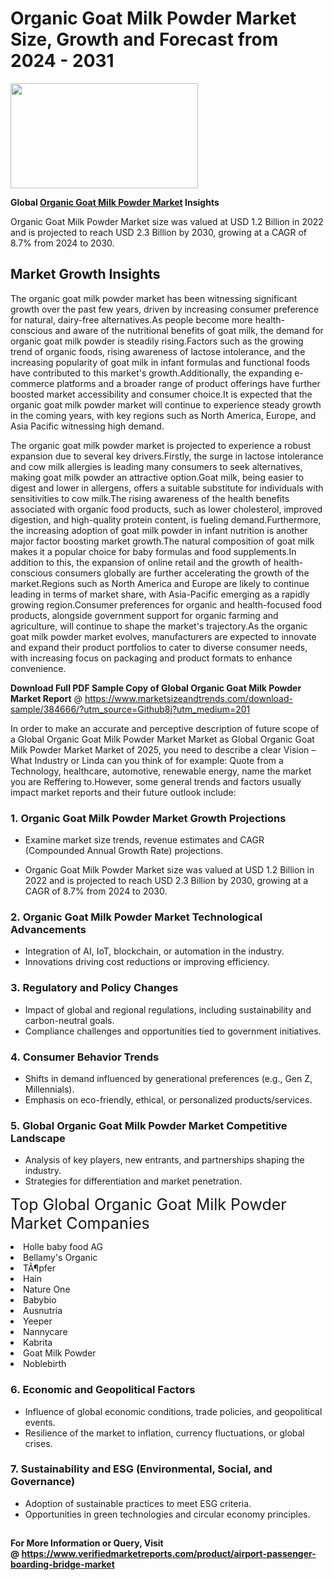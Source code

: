 <H1>Organic Goat Milk Powder Market Size, Growth and Forecast from 2024 - 2031</H1><img class="aligncenter size-medium wp-image-584254" src="https://thirdeyenews.in/wp-content/uploads/2024/09/Global-Market-Research-300x168.jpeg" alt="" width="300" height="168" /><p><strong>Global&nbsp;<a href="https://www.marketsizeandtrends.com/download-sample/384666/?utm_source=Github8j?utm_medium=201">Organic Goat Milk Powder Market</a> Insights</strong></p><p>Organic Goat Milk Powder Market size was valued at USD 1.2 Billion in 2022 and is projected to reach USD 2.3 Billion by 2030, growing at a CAGR of 8.7% from 2024 to 2030.</p><p><h2>Market Growth Insights</h2> The organic goat milk powder market has been witnessing significant growth over the past few years, driven by increasing consumer preference for natural, dairy-free alternatives.As people become more health-conscious and aware of the nutritional benefits of goat milk, the demand for organic goat milk powder is steadily rising.Factors such as the growing trend of organic foods, rising awareness of lactose intolerance, and the increasing popularity of goat milk in infant formulas and functional foods have contributed to this market's growth.Additionally, the expanding e-commerce platforms and a broader range of product offerings have further boosted market accessibility and consumer choice.It is expected that the organic goat milk powder market will continue to experience steady growth in the coming years, with key regions such as North America, Europe, and Asia Pacific witnessing high demand. <p>The organic goat milk powder market is projected to experience a robust expansion due to several key drivers.Firstly, the surge in lactose intolerance and cow milk allergies is leading many consumers to seek alternatives, making goat milk powder an attractive option.Goat milk, being easier to digest and lower in allergens, offers a suitable substitute for individuals with sensitivities to cow milk.The rising awareness of the health benefits associated with organic food products, such as lower cholesterol, improved digestion, and high-quality protein content, is fueling demand.Furthermore, the increasing adoption of goat milk powder in infant nutrition is another major factor boosting market growth.The natural composition of goat milk makes it a popular choice for baby formulas and food supplements.In addition to this, the expansion of online retail and the growth of health-conscious consumers globally are further accelerating the growth of the market.Regions such as North America and Europe are likely to continue leading in terms of market share, with Asia-Pacific emerging as a rapidly growing region.Consumer preferences for organic and health-focused food products, alongside government support for organic farming and agriculture, will continue to shape the market's trajectory.As the organic goat milk powder market evolves, manufacturers are expected to innovate and expand their product portfolios to cater to diverse consumer needs, with increasing focus on packaging and product formats to enhance convenience.</p><p><span class=""><strong>Download Full PDF Sample Copy of Global Organic Goat Milk Powder Market Report</strong> @ <a href="https://www.marketsizeandtrends.com/download-sample/384666/?utm_source=Github8j?utm_medium=201" target="_blank">https://www.marketsizeandtrends.com/download-sample/384666/?utm_source=Github8j?utm_medium=201</a></span></p><p>In order to make an accurate and perceptive description of future scope of a Global&nbsp;Organic Goat Milk Powder Market Market as Global&nbsp;Organic Goat Milk Powder Market Market of 2025, you need to describe a clear Vision &ndash; What Industry or Linda can you think of for example: Quote from a Technology, healthcare, automotive, renewable energy, name the market you are Reffering to.However, some general trends and factors usually impact market reports and their future outlook include:</p><h3>1.&nbsp;<strong>Organic Goat Milk Powder Market Growth Projections</strong></h3><ul><li>Examine market size trends, revenue estimates and CAGR (Compounded Annual Growth Rate) projections.</li><li><p>Organic Goat Milk Powder Market size was valued at USD 1.2 Billion in 2022 and is projected to reach USD 2.3 Billion by 2030, growing at a CAGR of 8.7% from 2024 to 2030.</p></li></ul><h3>2.&nbsp;<strong>Organic Goat Milk Powder Market Technological Advancements</strong></h3><ul><li>Integration of AI, IoT, blockchain, or automation in the industry.</li><li>Innovations driving cost reductions or improving efficiency.</li></ul><h3>3.&nbsp;<strong>Regulatory and Policy Changes</strong></h3><ul><li>Impact of global and regional regulations, including sustainability and carbon-neutral goals.</li><li>Compliance challenges and opportunities tied to government initiatives.</li></ul><h3>4.&nbsp;<strong>Consumer Behavior Trends</strong></h3><ul><li>Shifts in demand influenced by generational preferences (e.g., Gen Z, Millennials).</li><li>Emphasis on eco-friendly, ethical, or personalized products/services.</li></ul><h3>5.&nbsp;<strong>Global Organic Goat Milk Powder Market Competitive Landscape</strong></h3><ul><li>Analysis of key players, new entrants, and partnerships shaping the industry.</li><li>Strategies for differentiation and market penetration.</li></ul><p data-pm-slice="1 1 []"><span style="color: inherit; font-family: inherit; font-size: 25px;">Top Global Organic Goat Milk Powder Market Companies</span></p><div class="" data-test-id=""><p><li>Holle baby food AG</li><li> Bellamy's Organic</li><li> TÃ¶pfer</li><li> Hain</li><li> Nature One</li><li> Babybio</li><li> Ausnutria</li><li> Yeeper</li><li> Nannycare</li><li> Kabrita</li><li> Goat Milk Powder</li><li> Noblebirth</li></p></div><h3>6.&nbsp;<strong>Economic and Geopolitical Factors</strong></h3><ul><li>Influence of global economic conditions, trade policies, and geopolitical events.</li><li>Resilience of the market to inflation, currency fluctuations, or global crises.</li></ul><h3>7.&nbsp;<strong>Sustainability and ESG (Environmental, Social, and Governance)</strong></h3><ul><li>Adoption of sustainable practices to meet ESG criteria.</li><li>Opportunities in green technologies and circular economy principles.</li></ul><h2><strong style="font-size: 14px;">For More Information or Query, Visit @&nbsp;</strong><a style="background-color: #ffffff; font-size: 14px;" href="https://www.marketsizeandtrends.com/report/organic-goat-milk-powder-market/" target="_blank">https://www.verifiedmarketreports.com/product/airport-passenger-boarding-bridge-market</a></h2>